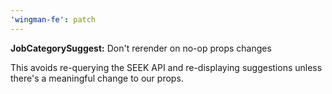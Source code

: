 ```yaml
---
'wingman-fe': patch
---
```


**JobCategorySuggest:** Don't rerender on no-op props changes

This avoids re-querying the SEEK API and re-displaying suggestions unless there's a meaningful change to our props.
